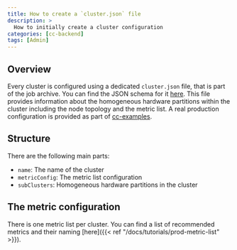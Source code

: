 ```yaml
---
title: How to create a `cluster.json` file
description: >
  How to initially create a cluster configuration
categories: [cc-backend]
tags: [Admin]
---
```

## Overview

Every cluster is configured using a dedicated `cluster.json` file, that is part of
the job archive. You can find the JSON schema for it
[here](https://github.com/ClusterCockpit/cc-backend/blob/master/pkg/schema/schemas/cluster.schema.json).
This file provides information about the homogeneous hardware
partitions within the cluster including the node topology and the metric list.
A real production configuration is provided as part of
[cc-examples](https://github.com/ClusterCockpit/cc-examples/tree/main/nhr%40fau/job-archive).

## Structure

There are the following main parts:

- `name`: The name of the cluster
- `metricConfig`: The metric list configuration
- `subClusters`: Homogeneous hardware partitions in the cluster

## The metric configuration

There is one metric list per cluster. You can find a list of recommended metrics
and their naming [here]({{< ref "/docs/tutorials/prod-metric-list" >}}).
